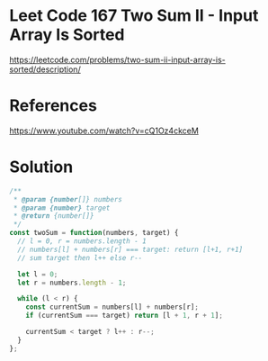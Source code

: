 # Leet Code 167 Two Sum II - Input Array Is Sorted

https://leetcode.com/problems/two-sum-ii-input-array-is-sorted/description/
# References
https://www.youtube.com/watch?v=cQ1Oz4ckceM
# Solution

```javascript
/**
 * @param {number[]} numbers
 * @param {number} target
 * @return {number[]}
 */
const twoSum = function(numbers, target) {
  // l = 0, r = numbers.length - 1
  // numbers[l] + numbers[r] === target: return [l+1, r+1]
  // sum target then l++ else r--

  let l = 0;
  let r = numbers.length - 1;

  while (l < r) {
    const currentSum = numbers[l] + numbers[r];
    if (currentSum === target) return [l + 1, r + 1];

    currentSum < target ? l++ : r--;
  }
};
```
